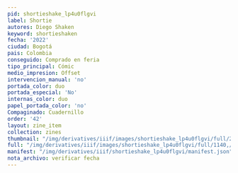 ```yaml
---
pid: shortieshake_lp4u0flgvi
label: Shortie
autores: Diego Shaken
keyword: shortieshaken
fecha: '2022'
ciudad: Bogotá
pais: Colombia
conseguido: Comprado en feria
tipo_principal: Cómic
medio_impresion: Offset
intervencion_manual: 'no'
portada_color: duo
portada_especial: 'No'
internas_color: duo
papel_portada_color: 'no'
Compaginado: Cuadernillo
order: '42'
layout: zine_item
collection: zines
thumbnail: "/img/derivatives/iiif/images/shortieshake_lp4u0flgvi/full/250,/0/default.jpg"
full: "/img/derivatives/iiif/images/shortieshake_lp4u0flgvi/full/1140,/0/default.jpg"
manifest: "/img/derivatives/iiif/shortieshake_lp4u0flgvi/manifest.json"
nota_archivo: verificar fecha
---
```

